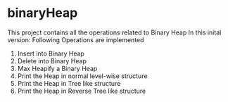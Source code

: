 # binaryHeap
This project contains all the operations related to Binary Heap
In this inital version:
Following Operations are implemented

1. Insert into Binary Heap
2. Delete into Binary Heap
3. Max Heapify a Binary Heap
4. Print the Heap in normal level-wise structure
5. Print the Heap in Tree like structure
6. Print the Heap in Reverse Tree like structure

